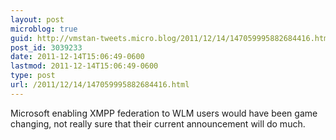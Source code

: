 ```yaml
---
layout: post
microblog: true
guid: http://vmstan-tweets.micro.blog/2011/12/14/147059995882684416.html
post_id: 3039233
date: 2011-12-14T15:06:49-0600
lastmod: 2011-12-14T15:06:49-0600
type: post
url: /2011/12/14/147059995882684416.html
---
```

Microsoft enabling XMPP federation to WLM users would have been game changing, not really sure that their current announcement will do much.
